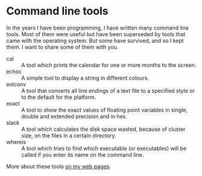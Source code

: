 # Command line tools

In the years I have been programming, I have written many command line tools. Most of them were useful but have been 
superseded by tools that came with the operating system. But some have survived, and so I kept them. I want to share 
some of them with you.

<dl>
  <dt>cal</dt>
  <dd>A tool which prints the calendar for one or more months to the screen.</dd>
  <dt>echoc</dt>
  <dd>A simple tool to display a string in different colours.</dd>
  <dt>eolconv</dt>
  <dd>A tool that converts all line endings of a text file to a specified style or to the default for the platform.</dd>
  <dt>exact</dt>
  <dd>A tool to show the exact values of floating point variables in single, double and extended precision and in hex.</dd>
  <dt>slack</dt>
  <dd>A tool which calculates the disk space wasted, because of cluster size, on the files in a certain directory.</dd>
  <dt>whereis</dt> 
  <dd>A tool which tries to find which executable (or executables) will be called if you enter its name on the command line.</dd>
</dl>

More about these tools [on my web pages](http://rvelthuis.de/programs/commands.html).
